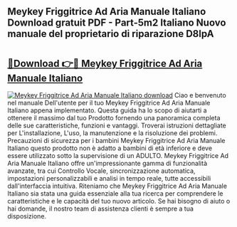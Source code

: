 ## Meykey Friggitrice Ad Aria Manuale Italiano Download gratuit PDF - Part-5m2 Italiano Nuovo manuale del proprietario di riparazione D8lpA

# <h2><a href="http://dfble2.blite.top/?on=Meykey+Friggitrice+Ad+Aria+Manuale+Italiano">🔗Download 👉🔴 Meykey Friggitrice Ad Aria Manuale Italiano</a></h2>

[![Meykey Friggitrice Ad Aria Manuale Italiano download](https://i.imgur.com/lujVjoI.png)](http://dfble2.blite.top/?on=Meykey+Friggitrice+Ad+Aria+Manuale+Italiano)
Ciao e benvenuto nel manuale Dell'utente per il tuo Meykey Friggitrice Ad Aria Manuale Italiano appena implementato. Questa guida ha lo scopo di aiutarti a ottenere il massimo dal tuo Prodotto fornendo una panoramica completa delle sue caratteristiche, funzioni e vantaggi. Troverai istruzioni dettagliate per L'installazione, L'uso, la manutenzione e la risoluzione dei problemi. Precauzioni di sicurezza per i bambini Meykey Friggitrice Ad Aria Manuale Italiano questo prodotto non è adatto a bambini di età inferiore e deve essere utilizzato sotto la supervisione di un ADULTO. Meykey Friggitrice Ad Aria Manuale Italiano offre un'impressionante gamma di funzionalità avanzate, tra cui Controllo Vocale, sincronizzazione automatica, impostazioni personalizzabili e analisi in tempo reale, tutte accessibili dall'interfaccia intuitiva. Riteniamo che Meykey Friggitrice Ad Aria Manuale Italiano sia stata una guida essenziale alla tua ricerca per comprendere le caratteristiche e le capacità del tuo nuovo articolo. Se hai bisogno di aiuto o hai domande, il nostro team di assistenza clienti è sempre a tua disposizione.
